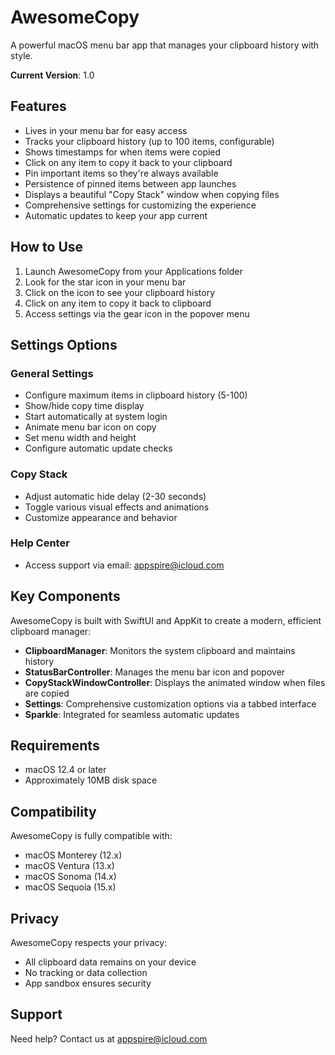 # AwesomeCopy

A powerful macOS menu bar app that manages your clipboard history with style.

**Current Version**: 1.0

## Features

- Lives in your menu bar for easy access
- Tracks your clipboard history (up to 100 items, configurable)
- Shows timestamps for when items were copied
- Click on any item to copy it back to your clipboard
- Pin important items so they're always available
- Persistence of pinned items between app launches
- Displays a beautiful "Copy Stack" window when copying files
- Comprehensive settings for customizing the experience
- Automatic updates to keep your app current

## How to Use

1. Launch AwesomeCopy from your Applications folder
2. Look for the star icon in your menu bar
3. Click on the icon to see your clipboard history
4. Click on any item to copy it back to clipboard
5. Access settings via the gear icon in the popover menu

## Settings Options

### General Settings
- Configure maximum items in clipboard history (5-100)
- Show/hide copy time display
- Start automatically at system login
- Animate menu bar icon on copy
- Set menu width and height
- Configure automatic update checks

### Copy Stack
- Adjust automatic hide delay (2-30 seconds)
- Toggle various visual effects and animations
- Customize appearance and behavior

### Help Center
- Access support via email: appspire@icloud.com

## Key Components

AwesomeCopy is built with SwiftUI and AppKit to create a modern, efficient clipboard manager:

- **ClipboardManager**: Monitors the system clipboard and maintains history
- **StatusBarController**: Manages the menu bar icon and popover
- **CopyStackWindowController**: Displays the animated window when files are copied
- **Settings**: Comprehensive customization options via a tabbed interface
- **Sparkle**: Integrated for seamless automatic updates

## Requirements

- macOS 12.4 or later
- Approximately 10MB disk space

## Compatibility

AwesomeCopy is fully compatible with:
- macOS Monterey (12.x)
- macOS Ventura (13.x)
- macOS Sonoma (14.x)
- macOS Sequoia (15.x)

## Privacy

AwesomeCopy respects your privacy:
- All clipboard data remains on your device
- No tracking or data collection
- App sandbox ensures security

## Support

Need help? Contact us at appspire@icloud.com 